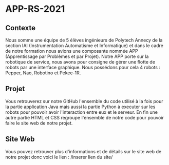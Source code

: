 # APP-RS-2021

## Contexte

Nous somme une équipe de 5 élèves ingénieurs de Polytech Annecy de la section IAI (Instrumentation Automatisme et Informatique)
et dans le cadre de notre formation nous avions une composante nommée APP (Apprentissage par Problèmes et par Projet).
Notre APP porte sur la robotique de service, nous avons pour consigne de gérer une flotte
de robots par une interface graphique. Nous possédons pour cela 4 robots : Pepper, Nao, Robotino et Pekee-1R.

## Projet

Vous retrouverez sur notre GitHub l'ensemble du code utilisé à la fois pour la partie application Java mais aussi 
la partie Python à executer sur les robots pour pouvoir avoir l'interaction entre eux et le serveur.
En fin une autre partie HTML et CSS regroupe l'ensemble de notre code pour pouvoir faire le site web de notre projet.

## Site Web

Vous pouvez retrouver plus d'informations et de détails sur le site web de notre projet donc voici le lien :
/inserer lien du site/
